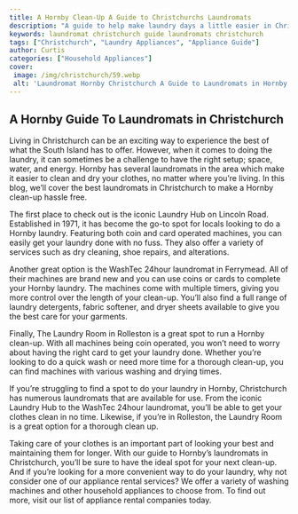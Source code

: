 ```yaml
---
title: A Hornby Clean-Up A Guide to Christchurchs Laundromats
description: "A guide to help make laundry days a little easier in Christchurch This blog post provides an overview of the citys top options for laundromats Get acquainted with the best places to do your laundry and make sure your clothes stay squeaky clean"
keywords: laundromat christchurch guide laundromats christchurch
tags: ["Christchurch", "Laundry Appliances", "Appliance Guide"]
author: Curtis
categories: ["Household Appliances"]
cover: 
 image: /img/christchurch/59.webp
 alt: 'Laundromat Hornby Christchurch A Guide to Laundromats in Hornby Christchurch'
---
```

## A Hornby Guide To Laundromats in Christchurch

Living in Christchurch can be an exciting way to experience the best of what the South Island has to offer. However, when it comes to doing the laundry, it can sometimes be a challenge to have the right setup; space, water, and energy. Hornby has several laundromats in the area which make it easier to clean and dry your clothes, no matter where you’re living. In this blog, we’ll cover the best laundromats in Christchurch to make a Hornby clean-up hassle free.

The first place to check out is the iconic Laundry Hub on Lincoln Road. Established in 1971, it has become the go-to spot for locals looking to do a Hornby laundry. Featuring both coin and card operated machines, you can easily get your laundry done with no fuss. They also offer a variety of services such as dry cleaning, shoe repairs, and alterations. 

Another great option is the WashTec 24hour laundromat in Ferrymead. All of their machines are brand new and you can use coins or cards to complete your Hornby laundry. The machines come with multiple timers, giving you more control over the length of your clean-up. You’ll also find a full range of laundry detergents, fabric softener, and dryer sheets available to give you the best care for your garments.

Finally, The Laundry Room in Rolleston is a great spot to run a Hornby clean-up. With all machines being coin operated, you won’t need to worry about having the right card to get your laundry done. Whether you’re looking to do a quick wash or need more time for a thorough clean-up, you can find machines with various washing and drying times. 

If you’re struggling to find a spot to do your laundry in Hornby, Christchurch has numerous laundromats that are available for use. From the iconic Laundry Hub to the WashTec 24hour laundromat, you’ll be able to get your clothes clean in no time. Likewise, if you’re in Rolleston, the Laundry Room is a great option for a thorough clean up. 

Taking care of your clothes is an important part of looking your best and maintaining them for longer. With our guide to Hornby’s laundromats in Christchurch, you’ll be sure to have the ideal spot for your next clean-up. And if you’re looking for a more convenient way to do your laundry, why not consider one of our appliance rental services? We offer a variety of washing machines and other household appliances to choose from. To find out more, visit our list of appliance rental companies today.
